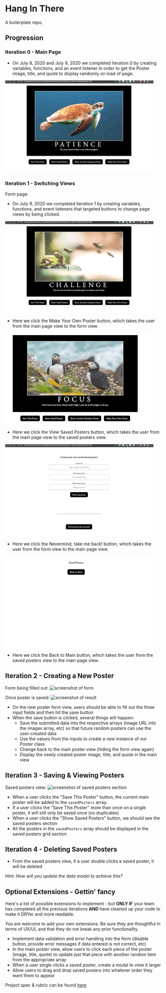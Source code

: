 # Hang In There

A boilerplate repo.


## Progression

### Iteration 0 - Main Page

- On July 8, 2020 and July 9, 2020 we completed iteration 0 by creating variables, functions, and an event listener in order to get the Poster image, title, and quote to display randomly on load of page.

![gif of main page poster upon load](/ReadMeGifs/PageLoad.gif)

### Iteration 1 - Switching Views

Form page:

- On July 9, 2020 we completed iteration 1 by creating variables, functions, and event listeners that targeted buttons to change page views by being clicked.

![gif of Make Your Own Poster Button being clicked](/ReadMeGifs/viewForm.gif)

- Here we click the Make Your Own Poster button, which takes the user from the main page view to the form view.

![gif of View Saved Posters button being clicked](/ReadMeGifs/showSavedPostersButton.gif)

- Here we click the View Saved Posters button, which takes the user from the main page view to the saved posters view.

![gif of Nevermind, take me back! button being clicked](/ReadMeGifs/takeMeBack.gif)

- Here we click the Nevermind, take me back! button, which takes the user from the form view to the main page view.

![gif of Back to Main button being clicked](/ReadMeGifs/backToMainButton.gif)

- Here we click the Back to Main button, which takes the user from the saved posters view to the main page view.

## Iteration 2 - Creating a New Poster

Form being filled out:
![screenshot of form](/readme-imgs/form.png)

Once poster is saved:
![screenshot of result](/readme-imgs/form-result.png)

- On the new poster form view, users should be able to fill out the three input fields and then hit the save button
- When the save button is clicked, several things will happen:
  - Save the submitted data into the respective arrays (image URL into the images array, etc) so that future random posters can use the user-created data
  - Use the values from the inputs to create a new instance of our Poster class
  - Change back to the main poster view (hiding the form view again)
  - Display the newly created poster image, title, and quote in the main view

## Iteration 3 - Saving & Viewing Posters

Saved posters view:
![screenshot of saved posters section](/readme-imgs/saved.png)

- When a user clicks the "Save This Poster" button, the current main poster will be added to the `savedPosters` array.
- If a user clicks the "Save This Poster" more than once on a single poster, it will still only be saved once (no duplicates)
- When a user clicks the "Show Saved Posters" button, we should see the saved posters section
- All the posters in the `savedPosters` array should be displayed in the saved posters grid section

## Iteration 4 - Deleting Saved Posters

- From the saved posters view, if a user double clicks a saved poster, it will be deleted

_Hint: How will you update the data model to achieve this?_

## Optional Extensions - Gettin' fancy

Here's a list of possible extensions to implement - but **ONLY IF** your team has completed all the previous iterations **AND** have cleaned up your code to make it DRYer and more readable.

You are welcome to add your own extensions. Be sure they are thoughtful in terms of UX/UI, and that they do not break any prior functionality.

- Implement data validation and error handling into the form (disable button, provide error messages if data entered is not correct, etc)
- In the main poster view, allow users to click each piece of the poster (image, title, quote) to update just that piece with another random item from the appropriate array
- When a user single clicks a saved poster, create a modal to view it larger
- Allow users to drag and drop saved posters into whatever order they want them to appear


Project spec & rubric can be found [here](https://frontend.turing.io/projects/module-1/hang-in-there.html)
